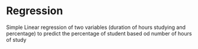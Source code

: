 # Regression
Simple Linear regression of two variables (duration of hours studying and percentage) to predict the percentage of student based od number of hours of study
